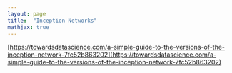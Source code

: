 ```yaml
---
layout: page
title:  "Inception Networks"
mathjax: true
---
```


[https://towardsdatascience.com/a-simple-guide-to-the-versions-of-the-inception-network-7fc52b863202](https://towardsdatascience.com/a-simple-guide-to-the-versions-of-the-inception-network-7fc52b863202)